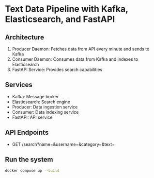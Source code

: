 # Text Data Pipeline with Kafka, Elasticsearch, and FastAPI

## Architecture
1. Producer Daemon: Fetches data from API every minute and sends to Kafka
2. Consumer Daemon: Consumes data from Kafka and indexes to Elasticsearch
3. FastAPI Service: Provides search capabilities

## Services
- Kafka: Message broker
- Elasticsearch: Search engine
- Producer: Data ingestion service
- Consumer: Data indexing service
- FastAPI: API service

## API Endpoints
- GET /search?name=&username=&category=&text=

## Run the system
```bash
docker compose up --build
